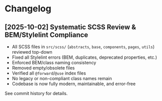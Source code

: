 # Changelog

## [2025-10-02] Systematic SCSS Review & BEM/Stylelint Compliance

- All SCSS files in `src/scss/` (`abstracts`, `base`, `components`, `pages`, `utils`) reviewed top-down
- Fixed all Stylelint errors (BEM, duplicates, deprecated properties, etc.)
- Enforced BEM/class naming consistency
- Removed empty/obsolete files
- Verified all `@forward`/`@use` index files
- No legacy or non-compliant class names remain
- Codebase is now fully modern, maintainable, and error-free

See commit history for details.
